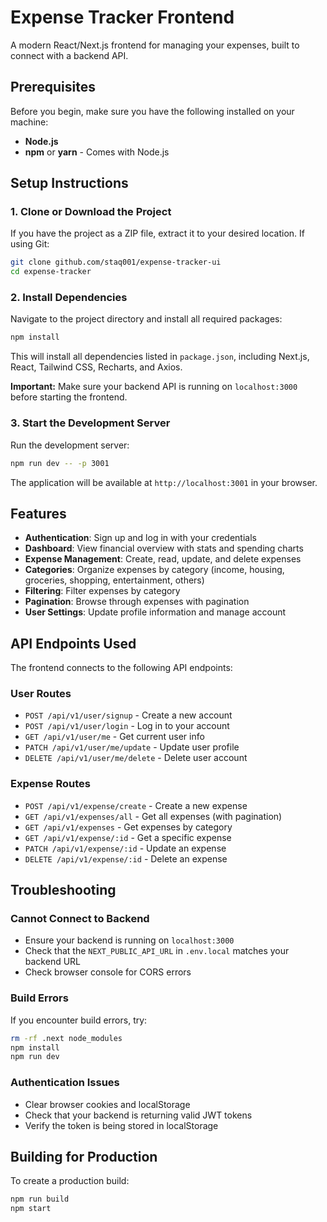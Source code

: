 # Expense Tracker Frontend

A modern React/Next.js frontend for managing your expenses, built to connect with a backend API.

## Prerequisites

Before you begin, make sure you have the following installed on your machine:

- **Node.js**
- **npm** or **yarn** - Comes with Node.js

## Setup Instructions

### 1. Clone or Download the Project

If you have the project as a ZIP file, extract it to your desired location. If using Git:

```bash
git clone github.com/staq001/expense-tracker-ui
cd expense-tracker
```

### 2. Install Dependencies

Navigate to the project directory and install all required packages:

```bash
npm install

```

This will install all dependencies listed in `package.json`, including Next.js, React, Tailwind CSS, Recharts, and Axios.

**Important:** Make sure your backend API is running on `localhost:3000` before starting the frontend.

### 3. Start the Development Server

Run the development server:

```bash
npm run dev -- -p 3001
```

The application will be available at `http://localhost:3001` in your browser.

## Features

- **Authentication**: Sign up and log in with your credentials
- **Dashboard**: View financial overview with stats and spending charts
- **Expense Management**: Create, read, update, and delete expenses
- **Categories**: Organize expenses by category (income, housing, groceries, shopping, entertainment, others)
- **Filtering**: Filter expenses by category
- **Pagination**: Browse through expenses with pagination
- **User Settings**: Update profile information and manage account

## API Endpoints Used

The frontend connects to the following API endpoints:

### User Routes

- `POST /api/v1/user/signup` - Create a new account
- `POST /api/v1/user/login` - Log in to your account
- `GET /api/v1/user/me` - Get current user info
- `PATCH /api/v1/user/me/update` - Update user profile
- `DELETE /api/v1/user/me/delete` - Delete user account

### Expense Routes

- `POST /api/v1/expense/create` - Create a new expense
- `GET /api/v1/expenses/all` - Get all expenses (with pagination)
- `GET /api/v1/expenses` - Get expenses by category
- `GET /api/v1/expense/:id` - Get a specific expense
- `PATCH /api/v1/expense/:id` - Update an expense
- `DELETE /api/v1/expense/:id` - Delete an expense

## Troubleshooting

### Cannot Connect to Backend

- Ensure your backend is running on `localhost:3000`
- Check that the `NEXT_PUBLIC_API_URL` in `.env.local` matches your backend URL
- Check browser console for CORS errors

### Build Errors

If you encounter build errors, try:
```bash
rm -rf .next node_modules
npm install
npm run dev
```

### Authentication Issues

- Clear browser cookies and localStorage
- Check that your backend is returning valid JWT tokens
- Verify the token is being stored in localStorage

## Building for Production

To create a production build:

```bash
npm run build
npm start
```


